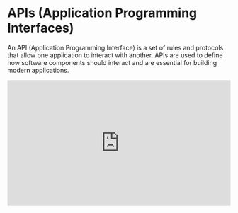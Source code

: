 # APIs (Application Programming Interfaces)

An API (Application Programming Interface) is a set of rules and protocols that allow one application to interact with another. APIs are used to define how software components should interact and are essential for building modern applications.

<iframe style="width:100%; aspect-ratio:16/9;" src="https://www.youtube.com/embed/-MTSQjw5DrM?si=xjWxgspPQJutM1SM" title="YouTube video player" frameborder="0" allow="accelerometer; autoplay; clipboard-write; encrypted-media; gyroscope; picture-in-picture; web-share" referrerpolicy="strict-origin-when-cross-origin" allowfullscreen></iframe>
